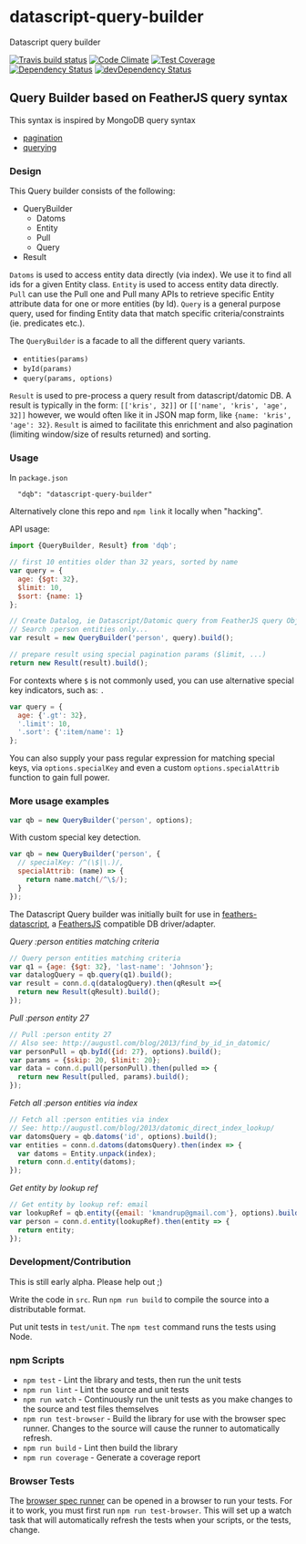 # datascript-query-builder

Datascript query builder

[![Travis build status](http://img.shields.io/travis/kristianmandrup/datascript-query-builder.svg?style=flat)](https://travis-ci.org/kristianmandrup/datascript-query-builder)
[![Code Climate](https://codeclimate.com/github/kristianmandrup/datascript-query-builder/badges/gpa.svg)](https://codeclimate.com/github/kristianmandrup/datascript-query-builder)
[![Test Coverage](https://codeclimate.com/github/kristianmandrup/datascript-query-builder/badges/coverage.svg)](https://codeclimate.com/github/kristianmandrup/datascript-query-builder)
[![Dependency Status](https://david-dm.org/kristianmandrup/datascript-query-builder.svg)](https://david-dm.org/kristianmandrup/datascript-query-builder)
[![devDependency Status](https://david-dm.org/kristianmandrup/datascript-query-builder/dev-status.svg)](https://david-dm.org/kristianmandrup/datascript-query-builder#info=devDependencies)

## Query Builder based on FeatherJS query syntax

This syntax is inspired by MongoDB query syntax

- [pagination](http://docs.feathersjs.com/databases/pagination.html)
- [querying](http://docs.feathersjs.com/databases/querying.html)

### Design

This Query builder consists of the following:
- QueryBuilder
  - Datoms
  - Entity
  - Pull
  - Query
- Result

`Datoms` is used to access entity data directly (via index). We use it to find all ids for a given Entity class. `Entity` is used to access entity data directly. `Pull` can use the Pull one and Pull many APIs to retrieve specific Entity attribute data for one or more entities (by Id).
`Query` is a general purpose query, used for finding Entity data that match specific criteria/constraints (ie. predicates etc.).

The `QueryBuilder` is a facade to all the different query variants.
- `entities(params)`
- `byId(params)`
- `query(params, options)`

`Result` is used to pre-process a query result from datascript/datomic DB.
A result is typically in the form: `[['kris', 32]]` or `[['name', 'kris', 'age', 32]]`
however, we would often like it in JSON map form, like `{name: 'kris', 'age': 32}`.
`Result` is aimed to facilitate this enrichment and also pagination (limiting window/size of results returned) and sorting.

### Usage

In `package.json`

```
  "dqb": "datascript-query-builder"
```

Alternatively clone this repo and `npm link` it locally when "hacking".

API usage:

```js
import {QueryBuilder, Result} from 'dqb';

// first 10 entities older than 32 years, sorted by name
var query = {
  age: {$gt: 32},
  $limit: 10,
  $sort: {name: 1}
};

// Create Datalog, ie Datascript/Datomic query from FeatherJS query Object
// Search :person entities only...
var result = new QueryBuilder('person', query).build();

// prepare result using special pagination params ($limit, ...)
return new Result(result).build();
```

For contexts where `$` is not commonly used, you can use
alternative special key indicators, such as: `.`

```js
var query = {
  age: {'.gt': 32},
  '.limit': 10,
  '.sort': {':item/name': 1}
};
```

You can also supply your pass regular expression for matching special keys, via `options.specialKey` and even
a custom `options.specialAttrib` function to gain full power.

### More usage examples

```js
var qb = new QueryBuilder('person', options);
```

With custom special key detection.

```js
var qb = new QueryBuilder('person', {
  // specialKey: /^(\$|\.)/,
  specialAttrib: (name) => {
    return name.match(/^\$/);
  }
});
```

The Datascript Query builder was initially built for use in [feathers-datascript](https://github.com/kristianmandrup/feathers-datascript), a [FeathersJS](www.feathersjs.com) compatible DB driver/adapter.

*Query :person entities matching criteria*

```js
// Query person entities matching criteria
var q1 = {age: {$gt: 32}, 'last-name': 'Johnson'};
var datalogQuery = qb.query(q1).build();
var result = conn.d.q(datalogQuery).then(qResult =>{
  return new Result(qResult).build();
});
```

*Pull :person entity 27*

```js
// Pull :person entity 27
// Also see: http://augustl.com/blog/2013/find_by_id_in_datomic/
var personPull = qb.byId({id: 27}, options).build();
var params = {$skip: 20, $limit: 20};
var data = conn.d.pull(personPull).then(pulled => {
  return new Result(pulled, params).build();  
});
```

*Fetch all :person entities via index*

```js
// Fetch all :person entities via index
// See: http://augustl.com/blog/2013/datomic_direct_index_lookup/
var datomsQuery = qb.datoms('id', options).build();
var entities = conn.d.datoms(datomsQuery).then(index => {
  var datoms = Entity.unpack(index);
  return conn.d.entity(datoms);
});
```

*Get entity by lookup ref*

```js
// Get entity by lookup ref: email
var lookupRef = qb.entity({email: 'kmandrup@gmail.com'}, options).build();
var person = conn.d.entity(lookupRef).then(entity => {
  return entity;
});
```

### Development/Contribution

This is still early alpha. Please help out ;)

Write the code in `src`. Run `npm run build` to compile the source into a distributable format.

Put unit tests in `test/unit`. The `npm test` command runs the tests using Node.

### npm Scripts

- `npm test` - Lint the library and tests, then run the unit tests
- `npm run lint` - Lint the source and unit tests
- `npm run watch` - Continuously run the unit tests as you make changes to the source
   and test files themselves
- `npm run test-browser` - Build the library for use with the browser spec runner.
  Changes to the source will cause the runner to automatically refresh.
- `npm run build` - Lint then build the library
- `npm run coverage` - Generate a coverage report

### Browser Tests

The [browser spec runner](https://github.com/babel/generator-babel-boilerplate/blob/master/test/runner.html)
can be opened in a browser to run your tests. For it to work, you must first run `npm run test-browser`. This
will set up a watch task that will automatically refresh the tests when your scripts, or the tests, change.
